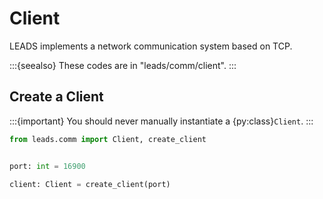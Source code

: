 # Client

LEADS implements a network communication system based on TCP.

:::{seealso}
These codes are in "leads/comm/client".
:::

## Create a Client

:::{important}
You should never manually instantiate a {py:class}`Client`.
:::

```python
from leads.comm import Client, create_client


port: int = 16900

client: Client = create_client(port)
```

